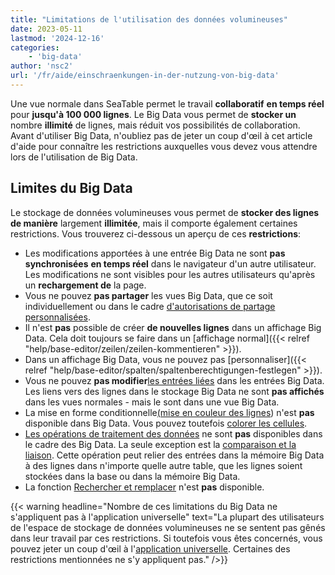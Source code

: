 ```yaml
---
title: "Limitations de l'utilisation des données volumineuses"
date: 2023-05-11
lastmod: '2024-12-16'
categories:
    - 'big-data'
author: 'nsc2'
url: '/fr/aide/einschraenkungen-in-der-nutzung-von-big-data'
---
```


Une vue normale dans SeaTable permet le travail **collaboratif** **en temps réel** pour **jusqu'à 100 000 lignes**. Le Big Data vous permet de **stocker un** nombre **illimité** de lignes, mais réduit vos possibilités de collaboration. Avant d'utiliser Big Data, n'oubliez pas de jeter un coup d'œil à cet article d'aide pour connaître les restrictions auxquelles vous devez vous attendre lors de l'utilisation de Big Data.

## Limites du Big Data

Le stockage de données volumineuses vous permet de **stocker des lignes de manière** largement **illimitée**, mais il comporte également certaines restrictions. Vous trouverez ci-dessous un aperçu de ces **restrictions**:

- Les modifications apportées à une entrée Big Data ne sont **pas** **synchronisées** **en temps réel** dans le navigateur d'un autre utilisateur. Les modifications ne sont visibles pour les autres utilisateurs qu'après un **rechargement de** la page.
- Vous ne pouvez **pas partager** les vues Big Data, que ce soit individuellement ou dans le cadre [d'autorisations de partage personnalisées](https://seatable.io/fr/docs/freigaben/benutzerdefinierte-freigabe-erstellen/).
- Il n'est **pas** possible de créer **de nouvelles lignes** dans un affichage Big Data. Cela doit toujours se faire dans un [affichage normal]({{< relref "help/base-editor/zeilen/zeilen-kommentieren" >}}).
- Dans un affichage Big Data, vous ne pouvez pas [personnaliser]({{< relref "help/base-editor/spalten/spaltenberechtigungen-festlegen" >}}).
- Vous ne pouvez **pas modifier**[les entrées liées](https://seatable.io/fr/docs/verknuepfungen/wie-man-tabellen-in-seatable-miteinander-verknuepft/) dans les entrées Big Data. Les liens vers des lignes dans le stockage Big Data ne sont **pas affichés** dans les vues normales - mais le sont dans une vue Big Data.
- La mise en forme conditionnelle[(mise en couleur des lignes](https://seatable.io/fr/docs/ansichtsoptionen/farbliche-markierung-von-zellen/)) n'est **pas** disponible dans Big Data. Vous pouvez toutefois [colorer les cellules](https://seatable.io/fr/docs/ansichtsoptionen/einfaerben-von-zellen/).
- [Les opérations de traitement des données](https://seatable.io/fr/docs/datenverarbeitung/datenverarbeitungsoperationen-in-seatable/) ne sont **pas** disponibles dans le cadre des Big Data. La seule exception est la [comparaison et la liaison](https://seatable.io/fr/docs/datenverarbeitung/datenverarbeitung-vergleichen-und-verknuepfen/). Cette opération peut relier des entrées dans la mémoire Big Data à des lignes dans n'importe quelle autre table, que les lignes soient stockées dans la base ou dans la mémoire Big Data.
- La fonction [Rechercher et remplacer](https://seatable.io/fr/docs/arbeiten-in-tabellen/suchen-und-ersetzen-von-werten-in-seatable/) n'est **pas** disponible.

{{< warning  headline="Nombre de ces limitations du Big Data ne s'appliquent pas à l'application universelle"  text="La plupart des utilisateurs de l'espace de stockage de données volumineuses ne se sentent pas gênés dans leur travail par ces restrictions. Si toutefois vous êtes concernés, vous pouvez jeter un coup d'œil à l'[application universelle](https://seatable.io/fr/docs/apps/universelle-app/). Certaines des restrictions mentionnées ne s'y appliquent pas." />}}
